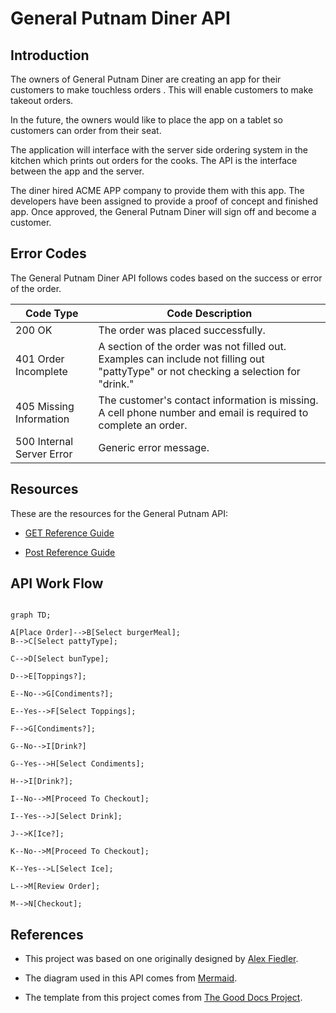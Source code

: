 

# General Putnam Diner API

## Introduction 

The owners of General Putnam Diner are creating an app for their customers to make touchless orders . This will enable customers to make takeout orders.

In the future, the owners would like to place the app on a tablet so customers can order from their seat. 

The application will interface with the server side ordering system in the kitchen which prints out orders for the cooks. The API is the interface between the app and the server. 

The diner hired ACME APP company to provide them with this app. The developers have been assigned to provide a proof of concept and finished app. Once approved, the General Putnam Diner will sign off and become a customer.



## Error Codes

The General Putnam Diner API follows codes based on the success or error of the order.



Code Type| Code Description 
--- | ---
200 OK | The order was placed successfully.
401 Order Incomplete | A section of the order was not filled out. Examples can include not filling out "pattyType" or not checking a selection for "drink."
405 Missing Information | The customer's contact information is missing. A cell phone number and email is required to complete an order. 
500 Internal Server Error | Generic error message.     


## Resources

These are the resources for the General Putnam API:



* [GET Reference Guide](https://github.com/Laura-Novich-OBW/student-showcase/blob/main/student-work/michael-felsenthal/api-final-project/GET%20table.md)

* [Post Reference Guide](https://github.com/Laura-Novich-OBW/student-showcase/blob/main/student-work/michael-felsenthal/api-final-project/POST.md)



## API Work Flow 

```mermaid

graph TD;

A[Place Order]-->B[Select burgerMeal];
B-->C[Select pattyType];

C-->D[Select bunType];

D-->E[Toppings?];

E--No-->G[Condiments?];

E--Yes-->F[Select Toppings];

F-->G[Condiments?];

G--No-->I[Drink?]

G--Yes-->H[Select Condiments];

H-->I[Drink?];

I--No-->M[Proceed To Checkout];

I--Yes-->J[Select Drink];

J-->K[Ice?];

K--No-->M[Proceed To Checkout];

K--Yes-->L[Select Ice];

L-->M[Review Order];

M-->N[Checkout];

```

## References

* This project was based on one originally designed by [Alex Fiedler](https://www.linkedin.com/feed/update/urn:li:activity:6626465471241732096/).



* The diagram used in this API comes from [Mermaid](https://mermaid-js.github.io/mermaid/#/).



* The template from this project comes from [The Good Docs Project](https://github.com/thegooddocsproject/templates/blob/master/api-reference/api-reference.md). 



